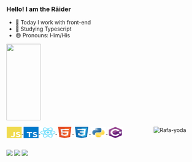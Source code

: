 ### Hello! I am the Râider

- 🔭 Today I work with front-end
- 🌱 Studying Typescript
- 😄 Pronouns: Him/His

<div>
  <a href="https://github.com/raiderxdd">
  <img align="center" height="200" width="42%" src="https://github-readme-stats.vercel.app/api/top-langs/?username=tomanagle&layout=compact" />
</div>

<div style="display: inline_block"><br>
    <img align="center" alt="Rafa-Js" height="30" width="40" src="https://raw.githubusercontent.com/devicons/devicon/master/icons/javascript/javascript-plain.svg">
    <img align="center" alt="Rafa-Ts" height="30" width="40" src="https://raw.githubusercontent.com/devicons/devicon/master/icons/typescript/typescript-plain.svg">
    <img align="center" alt="Rafa-React" height="30" width="40" src="https://raw.githubusercontent.com/devicons/devicon/master/icons/react/react-original.svg">
    <img align="center" alt="Rafa-HTML" height="30" width="40" src="https://raw.githubusercontent.com/devicons/devicon/master/icons/html5/html5-original.svg">
    <img align="center" alt="Rafa-CSS" height="30" width="40" src="https://raw.githubusercontent.com/devicons/devicon/master/icons/css3/css3-original.svg">
    <img align="center" alt="Rafa-Python" height="30" width="40" src="https://raw.githubusercontent.com/devicons/devicon/master/icons/python/python-original.svg">
    <img align="center" alt="Rafa-Csharp" height="30" width="40" src="https://raw.githubusercontent.com/devicons/devicon/master/icons/csharp/csharp-original.svg">
    <img align="right" alt="Rafa-yoda" height="120" width="120" src="https://cdn.discordapp.com/attachments/933822668631842897/948605557147840562/4c3e23b529fa1999cc60e93ae15e59e0.jpg">
</div> 

  ##

<div>
    <a href="https://www.youtube.com/c/Raiderxddd" target="_blank"><img src="https://img.shields.io/badge/YouTube-FF0000?style=for-the-badge&logo=youtube&logoColor?white" target="_blank"></a>
    <a href="https://www.instagram.com/raiderxd_" target="_blank"><img src="https://img.shields.io/badge/-Instagram-%23E4405F?style=for-the-badge&logo=instagram&logoColor=white" target="_blank"></a>
    <a href="https://discord.gg/18plus" target="_blank"><img src="https://img.shields.io/badge/Discord-7289DA?style=for-the-badge&logo=discord&logoColor=white" target="_blank"></a>
</div>

